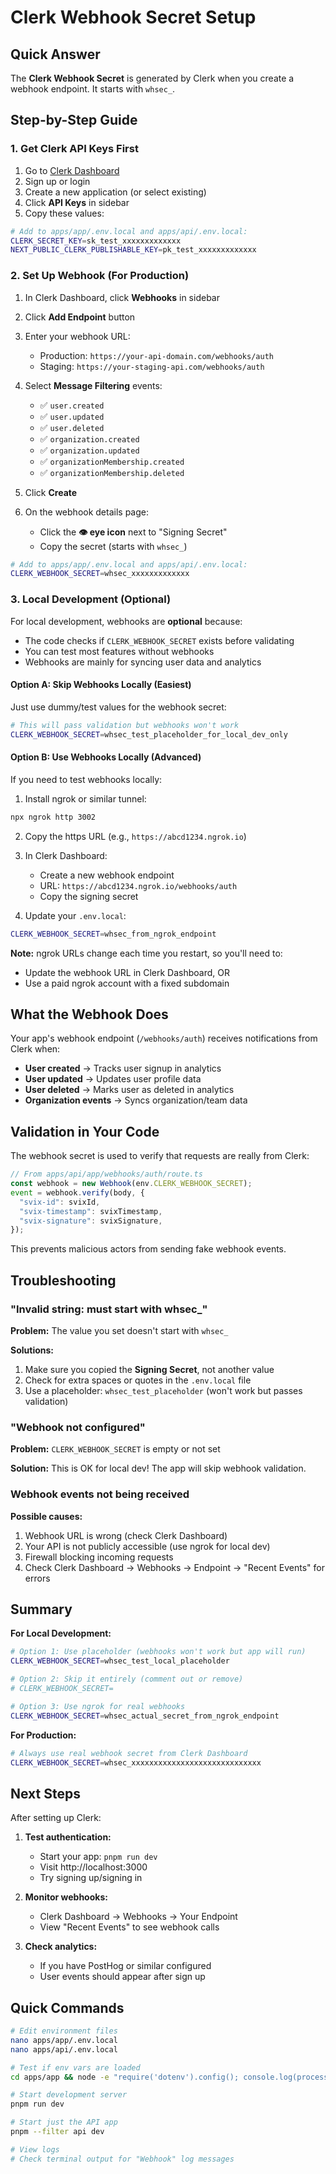# Clerk Webhook Secret Setup

## Quick Answer

The **Clerk Webhook Secret** is generated by Clerk when you create a webhook endpoint. It starts with `whsec_`.

## Step-by-Step Guide

### 1. Get Clerk API Keys First

1. Go to [Clerk Dashboard](https://dashboard.clerk.com)
2. Sign up or login
3. Create a new application (or select existing)
4. Click **API Keys** in sidebar
5. Copy these values:

```bash
# Add to apps/app/.env.local and apps/api/.env.local:
CLERK_SECRET_KEY=sk_test_xxxxxxxxxxxxx
NEXT_PUBLIC_CLERK_PUBLISHABLE_KEY=pk_test_xxxxxxxxxxxxx
```

### 2. Set Up Webhook (For Production)

1. In Clerk Dashboard, click **Webhooks** in sidebar
2. Click **Add Endpoint** button
3. Enter your webhook URL:
   - Production: `https://your-api-domain.com/webhooks/auth`
   - Staging: `https://your-staging-api.com/webhooks/auth`

4. Select **Message Filtering** events:
   - ✅ `user.created`
   - ✅ `user.updated`
   - ✅ `user.deleted`
   - ✅ `organization.created`
   - ✅ `organization.updated`
   - ✅ `organizationMembership.created`
   - ✅ `organizationMembership.deleted`

5. Click **Create**

6. On the webhook details page:
   - Click the **👁️ eye icon** next to "Signing Secret"
   - Copy the secret (starts with `whsec_`)

```bash
# Add to apps/app/.env.local and apps/api/.env.local:
CLERK_WEBHOOK_SECRET=whsec_xxxxxxxxxxxxx
```

### 3. Local Development (Optional)

For local development, webhooks are **optional** because:
- The code checks if `CLERK_WEBHOOK_SECRET` exists before validating
- You can test most features without webhooks
- Webhooks are mainly for syncing user data and analytics

#### Option A: Skip Webhooks Locally (Easiest)

Just use dummy/test values for the webhook secret:

```bash
# This will pass validation but webhooks won't work
CLERK_WEBHOOK_SECRET=whsec_test_placeholder_for_local_dev_only
```

#### Option B: Use Webhooks Locally (Advanced)

If you need to test webhooks locally:

1. Install ngrok or similar tunnel:
```bash
npx ngrok http 3002
```

2. Copy the https URL (e.g., `https://abcd1234.ngrok.io`)

3. In Clerk Dashboard:
   - Create a new webhook endpoint
   - URL: `https://abcd1234.ngrok.io/webhooks/auth`
   - Copy the signing secret

4. Update your `.env.local`:
```bash
CLERK_WEBHOOK_SECRET=whsec_from_ngrok_endpoint
```

**Note:** ngrok URLs change each time you restart, so you'll need to:
- Update the webhook URL in Clerk Dashboard, OR
- Use a paid ngrok account with a fixed subdomain

## What the Webhook Does

Your app's webhook endpoint (`/webhooks/auth`) receives notifications from Clerk when:

- **User created** → Tracks user signup in analytics
- **User updated** → Updates user profile data
- **User deleted** → Marks user as deleted in analytics
- **Organization events** → Syncs organization/team data

## Validation in Your Code

The webhook secret is used to verify that requests are really from Clerk:

```typescript
// From apps/api/app/webhooks/auth/route.ts
const webhook = new Webhook(env.CLERK_WEBHOOK_SECRET);
event = webhook.verify(body, {
  "svix-id": svixId,
  "svix-timestamp": svixTimestamp,
  "svix-signature": svixSignature,
});
```

This prevents malicious actors from sending fake webhook events.

## Troubleshooting

### "Invalid string: must start with whsec_"

**Problem:** The value you set doesn't start with `whsec_`

**Solutions:**
1. Make sure you copied the **Signing Secret**, not another value
2. Check for extra spaces or quotes in the `.env.local` file
3. Use a placeholder: `whsec_test_placeholder` (won't work but passes validation)

### "Webhook not configured"

**Problem:** `CLERK_WEBHOOK_SECRET` is empty or not set

**Solution:** This is OK for local dev! The app will skip webhook validation.

### Webhook events not being received

**Possible causes:**
1. Webhook URL is wrong (check Clerk Dashboard)
2. Your API is not publicly accessible (use ngrok for local dev)
3. Firewall blocking incoming requests
4. Check Clerk Dashboard → Webhooks → Endpoint → "Recent Events" for errors

## Summary

**For Local Development:**
```bash
# Option 1: Use placeholder (webhooks won't work but app will run)
CLERK_WEBHOOK_SECRET=whsec_test_local_placeholder

# Option 2: Skip it entirely (comment out or remove)
# CLERK_WEBHOOK_SECRET=

# Option 3: Use ngrok for real webhooks
CLERK_WEBHOOK_SECRET=whsec_actual_secret_from_ngrok_endpoint
```

**For Production:**
```bash
# Always use real webhook secret from Clerk Dashboard
CLERK_WEBHOOK_SECRET=whsec_xxxxxxxxxxxxxxxxxxxxxxxxxxxxx
```

## Next Steps

After setting up Clerk:

1. **Test authentication:**
   - Start your app: `pnpm run dev`
   - Visit http://localhost:3000
   - Try signing up/signing in

2. **Monitor webhooks:**
   - Clerk Dashboard → Webhooks → Your Endpoint
   - View "Recent Events" to see webhook calls

3. **Check analytics:**
   - If you have PostHog or similar configured
   - User events should appear after sign up

## Quick Commands

```bash
# Edit environment files
nano apps/app/.env.local
nano apps/api/.env.local

# Test if env vars are loaded
cd apps/app && node -e "require('dotenv').config(); console.log(process.env.CLERK_SECRET_KEY)"

# Start development server
pnpm run dev

# Start just the API app
pnpm --filter api dev

# View logs
# Check terminal output for "Webhook" log messages
```

